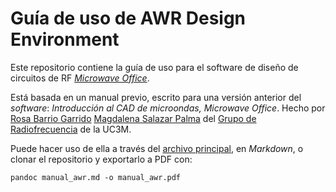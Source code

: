 Guía de uso de AWR Design Environment
=====================================

Este repositorio contiene la guía de uso para el software de diseño de circuitos de RF [*Microwave Office*](https://www.cadence.com/en_US/home/tools/system-analysis/rf-microwave-design/awr-design-environment-platform.html).

Está basada en un manual previo, escrito para una versión anterior del *software*:
*Introducción al CAD de microondas, Microwave Office*.
Hecho por  [Rosa Barrio Garrido](mailto:rmbarrio@tsc.uc3m.es)
[Magdalena Salazar Palma](mailto:salazar@tsc.uc3m.es)
del [Grupo de Radiofrecuencia](https://grema.webs.tsc.uc3m.es/) de la UC3M.

Puede hacer uso de ella a través del [archivo principal](/manual_awr.md), en *Markdown*, o clonar el repositorio y exportarlo a PDF con:
```
pandoc manual_awr.md -o manual_awr.pdf
```